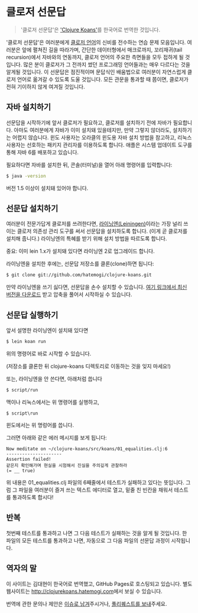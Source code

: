 # 클로저 선문답

> '클로저 선문답'은 ['Clojure Koans'](http://clojurekoans.com/)를 한국어로 번역한 것입니다.

'클로저 선문답'은 여러분에게 [클로저 언어](http://clojure.org)의 신비를 전수하는 연습 문제 모음입니다. 여러분은 앞에 펼쳐진 길을 따라가며, 간단한 데이터형에서 매크로까지, 꼬리재귀(tail recursion)에서 자바와의 연동까지, 클로저 언어의 주요한 측면들을 모두 접하게 될 것입니다. 많은 분이 클로저가 그 전까지 썼던 프로그래밍 언어들과는 매우 다르다는 것을 알게될 것입니다. 이 선문답은 점진적이며 문답식인 배움법으로 여러분이 자연스럽게 클로저 언어로 옮겨갈 수 있도록 도울 것입니다. 모든 관문을 통과할 때 쯤이면, 클로저가 전혀 기이하지 않게 여겨질 것입니다.


## 자바 설치하기

선문답을 시작하기에 앞서 클로저가 필요하고, 클로저를 설치하기 전에 자바가 필요합니다. 아마도 여러분에게 자바가 이미 설치돼 있을테지만, 만약 그렇지 않더라도, 설치하기는 어렵지 않습니다. 윈도 사용자는 오라클의 윈도용 자바 설치 방법을 참고하고, 리눅스 사용자는 선호하는 패키지 관리자를 이용하도록 합니다. 애플은 시스템 업데이트 도구를 통해 자바 6를 배포하고 있습니다.

필요하다면 자바를 설치한 뒤, 콘솔(터미널)을 열어 아래 명령어를 입력합니다:

```sh
$ java -version
```

버전 1.5 이상이 설치돼 있어야 합니다.

## 선문답 설치하기

여러분이 전문가답게 클로저를 쓰려한다면, [라이닝엔(Leiningen)](http://leiningen.org)이라는 가장 널리 쓰이는 클로저 의존성 관리 도구를 써서 선문답을 설치하도록 합니다. (이게 곧 클로저를 설치해 줍니다.) 라이닝엔의 특혜를 받기 위해 설치 방법을 따르도록 합니다.

중요: 이미 lein 1.x가 설치돼 있다면 라이닝엔 2로 업그레이드 합니다.

라이닝엔을 설치한 후에는, 선문답 저장소를 클론(clone)하면 됩니다:

```sh
$ git clone git://github.com/hatemogi/clojure-koans.git
```

만약 라이닝엔을 쓰기 싫다면, 선문답을 손수 설치할 수 있습니다. [여기 링크에서 최신 버전을 다운로드](http://github.com/hatemogi/clojure-koans/releases) 받고 압축을 풀어서 시작하실 수 있습니다.


## 선문답 실행하기

앞서 설명한 라이닝엔이 설치돼 있다면

```sh
$ lein koan run
```

위의 명령어로 바로 시작할 수 있습니다.

(저장소를 클론한 뒤 clojure-koans 디렉토리로 이동하는 것을 잊지 마세요!)

또는, 라이닝엔을 안 쓴다면, 아래처럼 씁니다

```sh
$ script/run
```

맥이나 리눅스에서는 위 명령어를 실행하고,

```
$ script\run
```

윈도에서는 위 명렁어를 씁니다.

그러면 아래와 같은 에러 메시지를 보게 됩니다:

```plain
Now meditate on ~/clojure-koans/src/koans/01_equalities.clj:6
---------------------
Assertion failed!
같은지 확인해가며 현실을 시험해서 진실을 주의깊게 관찰하라
(= __ true)
```

위 내용은 01_equalities.clj 파일의 6째줄에서 테스트가 실패하고 있다는 뜻입니다. 그럼 그 파일을 여러분이 즐겨 쓰는 텍스트 에디터로 열고, 밑줄 친 빈칸을 채워서 테스트를 통과하도록 합시다!

## 반복

첫번째 테스트를 통과하고 나면 그 다음 테스트가 실패하는 것을 알게 될 것입니다. 한 파일의 모든 테스트를 통과하고 나면, 자동으로 그 다음 파일의 선문답 과정이 시작됩니다.


## 역자의 말

이 사이트는 김대현이 한국어로 번역했고, GitHub Pages로 호스팅되고 있습니다. 별도 웹사이트는 <http://clojurekoans.hatemogi.com>에서 보실 수 있습니다.

번역에 관한 문의나 제안은 [이슈로 남겨](https://github.com/hatemogi/clojure-koans/issues)주시거나, [풀리퀘스트를 보내](https://github.com/hatemogi/clojure-koans/pulls)주세요.
